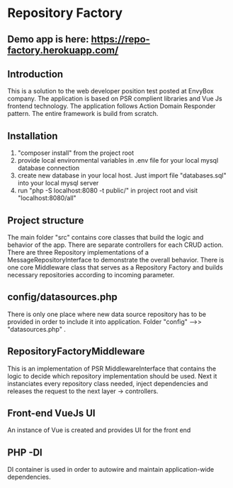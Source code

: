 # Repository Factory

## Demo app is here: https://repo-factory.herokuapp.com/

## Introduction
This is a solution to the web developer position test posted at EnvyBox company.
The application is based on PSR complient libraries and Vue Js frontend technology. The application follows Action Domain Responder pattern. The entire framework is build from scratch.

## Installation
1. "composer install" from the project root
2. provide local environmental variables in .env file for your local mysql database connection
3. create new database in your local host. Just import file "databases.sql" into your local mysql server
5. run "php -S localhost:8080 -t public/" in project root and visit "localhost:8080/all"

## Project structure
The main folder "src" contains core classes that build the logic and behavior of the app. 
There are separate controllers for each CRUD action. 
There are three Repository implementations of a MessageRepositoryInterface to demonstrate the overall behavior.
There is one core Middleware class that serves as a Repository Factory and builds necessary repositories according to incoming parameter.

## config/datasources.php 
There is only one place where new data source repository has to be provided in order to include it into application. Folder "config" -->> "datasources.php" .


## RepositoryFactoryMiddleware
This is an implementation of PSR MiddlewareInterface that contains the logic to decide which repository implementation should be used.
Next it instanciates every repository class needed, inject dependencies and releases the request to the next layer -> controllers.


## Front-end VueJs UI
An instance of Vue is created and provides UI for the front end 

## PHP -DI
DI container is used in order to autowire and maintain application-wide dependencies.